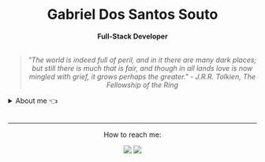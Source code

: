 <h1 align="center"> Gabriel Dos Santos Souto </h1>
    
<div align="center">
<b>Full-Stack Developer</b>
<br>
<br>

<blockquote>
    <p><i>
       "The world is indeed full of peril, and in it there are many dark places; but still there is much that is fair, and though in all lands love is now mingled with grief, it grows perhaps the greater." - J.R.R. Tolkien, The Fellowship of the Ring
    </i></p>
</blockquote>
</div>



<details closed>
<summary>About me 👈</summary>
<br />

<div align="right" style="margin:auto">
     <a href="https://github.com/gabesouto">
      <img height="150em" src="https://github-readme-stats.vercel.app/api/top-langs/?username=gabesouto&theme=cobalt&hide_border=false&&layout=compact&include_all_commits=true" alt="most used languages"
align="right">
    </a>
</div>


Hey there!! I am Gabriel :wave:

I am a dedicated full-stack developer with experience in teaching the English language and a degree in Physical Education. 


My technology stack includes **Typescript**, **Express.js**, and **Node.js**, and I am skilled in using **Sequelize** for effective data management. Additionally, I have experience with testing tools like **Jest**, **Mocha**, **Chai**, and **Sinon**. I am knowledgeable in **MySQL** for structured data storage and retrieval, and I am familiar with **Docker** and **Docker Compose** for seamless deployment.


For the frontend, I have knowledge in utilizing **Next.js**, **React.js**, **CSS**, **HTML**, and **Javascript** for frontend development.


My main skills are crafting refined library APIs, implementing software testing methodologies, adhering to software design principles for API modeling, and utilizing my educational background to bring impactful interpersonal skills to my team.



I am currently looking for an opportunity to channel my abilities into crafting remarkable experiences and products that truly make a difference.

</div>
</details>



<br/>

---

<div align="center"> 
  <p>How to reach me:</p>
  <a href = "mailto:soutogabriel04@gmail.com"><img src="https://img.shields.io/badge/-Gmail-%23333?style=for-the-badge&logo=gmail&logoColor=white" target="_blank"></a>
  <a href="https://www.linkedin.com/in/gabrielsouto-developer" target="_blank"><img src="https://img.shields.io/badge/-LinkedIn-%230077B5?style=for-the-badge&logo=linkedin&logoColor=white" target="_blank"></a> 
</div>
